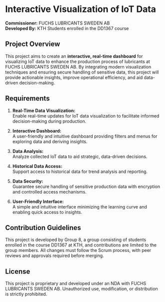# Interactive Visualization of IoT Data

**Commissioner:** FUCHS LUBRICANTS SWEDEN AB  
**Developed By:** KTH Students enrolled in the DD1367 course

## Project Overview

This project aims to create an **interactive, real-time dashboard** for visualizing IoT data to enhance the production process of lubricants at FUCHS LUBRICANTS SWEDEN AB. By integrating modern visualization techniques and ensuring secure handling of sensitive data, this project will provide actionable insights, improve operational efficiency, and aid data-driven decision-making.

## Requirements

1. **Real-Time Data Visualization:**  
   Enable real-time updates for IoT data visualization to facilitate informed decision-making during production.

2. **Interactive Dashboard:**  
   A user-friendly and intuitive dashboard providing filters and menus for exploring data and deriving insights.

3. **Data Analysis:**  
   Analyze collected IoT data to aid strategic, data-driven decisions.

4. **Historical Data Access:**  
   Support access to historical data for trend analysis and reporting.

5. **Data Security:**  
   Guarantee secure handling of sensitive production data with encryption and controlled access mechanisms.

6. **User-Friendly Interface:**  
   A simple and intuitive interface minimizing the learning curve and enabling quick access to insights.

## Contribution Guidelines

This project is developed by Group 8, a group consisting of students enrolled in the course DD1367 at KTH, and contributions are limited to the group members. All changes must follow the Scrum process, with peer reviews and approvals required before merging.

## License

This project is proprietary and developed under an NDA with FUCHS LUBRICANTS SWEDEN AB. Unauthorized use, modification, or distribution is strictly prohibited.
